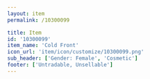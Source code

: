 ```yaml
---
layout: item
permalink: /10300099

title: Item
id: '10300099'
item_name: 'Cold Front'
icon_url: 'item/icon/customize/10300099.png'
sub_header: ['Gender: Female', 'Cosmetic']
footer: ['Untradable, Unsellable']
---
```

